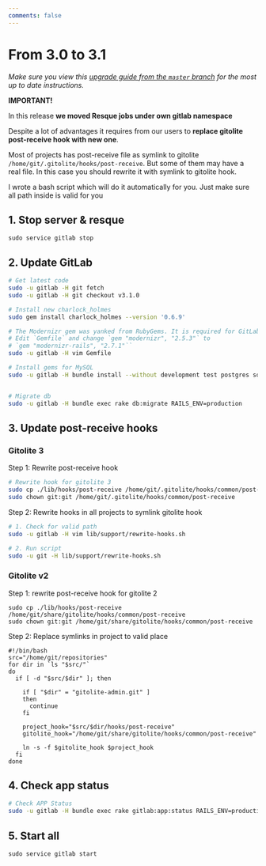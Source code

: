 ```yaml
---
comments: false
---
```


# From 3.0 to 3.1
*Make sure you view this [upgrade guide from the `master` branch](https://gitlab.com/gitlab-org/gitlab-ce/tree/master/doc/update/3.0-to-3.1.md) for the most up to date instructions.*

**IMPORTANT!**

In this release **we moved Resque jobs under own gitlab namespace**

Despite a lot of advantages it requires from our users to **replace gitolite post-receive hook with new one**.

Most of projects has post-receive file as symlink to gitolite `/home/git/.gitolite/hooks/post-receive`. But some of them may have a real file. In this case you should rewrite it with symlink to gitolite hook.

I wrote a bash script which will do it automatically for you. Just make sure all path inside is valid for you

## 1. Stop server & resque

    sudo service gitlab stop

## 2. Update GitLab

```bash
# Get latest code
sudo -u gitlab -H git fetch
sudo -u gitlab -H git checkout v3.1.0

# Install new charlock_holmes
sudo gem install charlock_holmes --version '0.6.9'

# The Modernizr gem was yanked from RubyGems. It is required for GitLab >= 2.8.0
# Edit `Gemfile` and change `gem "modernizr", "2.5.3"` to
# `gem "modernizr-rails", "2.7.1"``
sudo -u gitlab -H vim Gemfile

# Install gems for MySQL
sudo -u gitlab -H bundle install --without development test postgres sqlite


# Migrate db
sudo -u gitlab -H bundle exec rake db:migrate RAILS_ENV=production

```

## 3. Update post-receive hooks

### Gitolite 3

Step 1: Rewrite post-receive hook

```bash
# Rewrite hook for gitolite 3
sudo cp ./lib/hooks/post-receive /home/git/.gitolite/hooks/common/post-receive
sudo chown git:git /home/git/.gitolite/hooks/common/post-receive
```

Step 2: Rewrite hooks in all projects to symlink gitolite hook

```bash
# 1. Check for valid path
sudo -u gitlab -H vim lib/support/rewrite-hooks.sh

# 2. Run script
sudo -u git -H lib/support/rewrite-hooks.sh
```

### Gitolite v2

Step 1: rewrite post-receive hook for gitolite 2

```
sudo cp ./lib/hooks/post-receive /home/git/share/gitolite/hooks/common/post-receive
sudo chown git:git /home/git/share/gitolite/hooks/common/post-receive
```

Step 2: Replace symlinks in project to valid place

    #!/bin/bash
    src="/home/git/repositories"
    for dir in `ls "$src/"`
    do
      if [ -d "$src/$dir" ]; then

        if [ "$dir" = "gitolite-admin.git" ]
        then
          continue
        fi

        project_hook="$src/$dir/hooks/post-receive"
        gitolite_hook="/home/git/share/gitolite/hooks/common/post-receive"

        ln -s -f $gitolite_hook $project_hook
      fi
    done

## 4. Check app status

```bash
# Check APP Status
sudo -u gitlab -H bundle exec rake gitlab:app:status RAILS_ENV=production
```

## 5. Start all

    sudo service gitlab start
